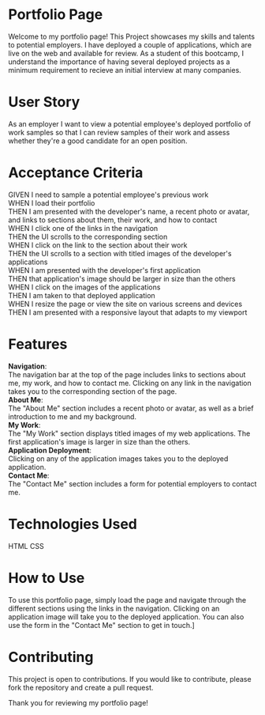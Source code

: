# Portfolio Page
Welcome to my portfolio page! This Project showcases my skills and talents to potential employers. I have deployed a couple of applications, which are live on the web and available for review. As a student of this bootcamp, I understand the importance of having several deployed projects as a minimum requirement to recieve an initial interview at many companies.

# User Story 
As an employer I want to view a potential employee's deployed portfolio of work samples so that I can review samples of their work and assess whether they're a good candidate for an open position.

# Acceptance Criteria
GIVEN I need to sample a potential employee's previous work<br>
WHEN I load their portfolio<br>
THEN I am presented with the developer's name, a recent photo or avatar, and links to sections about them, their work, and how to contact<br>
WHEN I click one of the links in the navigation<br>
THEN the UI scrolls to the corresponding section<br>
WHEN I click on the link to the section about their work<br>
THEN the UI scrolls to a section with titled images of the developer's applications<br>
WHEN I am presented with the developer's first application<br>
THEN that application's image should be larger in size than the others<br>
WHEN I click on the images of the applications<br>
THEN I am taken to that deployed application<br>
WHEN I resize the page or view the site on various screens and devices<br>
THEN I am presented with a responsive layout that adapts to my viewport<br>

# Features 
**Navigation**:<br> The navigation bar at the top of the page includes links to sections about me, my work, and how to contact me. Clicking on any link in the navigation takes you to the corresponding section of the page.<br>
**About Me**: <br> The "About Me" section includes a recent photo or avatar, as well as a brief introduction to me and my background.<br>
**My Work**: <br>The "My Work" section displays titled images of my web applications. The first application's image is larger in size than the others.<br>
**Application Deployment**:<br> Clicking on any of the application images takes you to the deployed application.<br>
**Contact Me**: <br>The "Contact Me" section includes a form for potential employers to contact me.

# Technologies Used
HTML
CSS
# How to Use
To use this portfolio page, simply load the page and navigate through the different sections using the links in the navigation. Clicking on an application image will take you to the deployed application. You can also use the form in the "Contact Me" section to get in touch.]
# Contributing
This project is open to contributions. If you would like to contribute, please fork the repository and create a pull request.

Thank you for reviewing my portfolio page!
